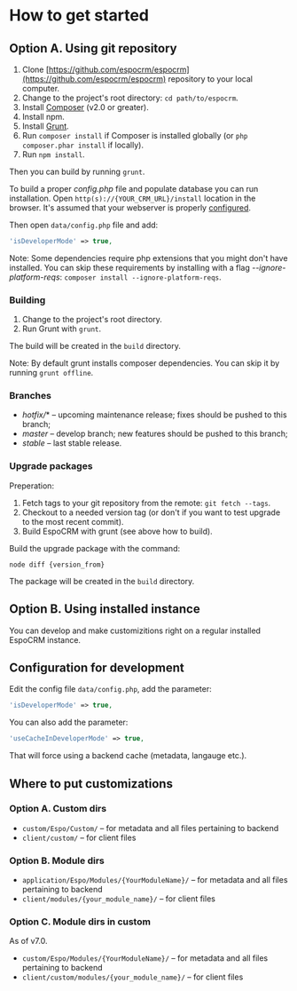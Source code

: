 # How to get started

## Option A. Using git repository

1. Clone [https://github.com/espocrm/espocrm](https://github.com/espocrm/espocrm) repository to your local computer.
2. Change to the project's root directory: `cd path/to/espocrm`.
3. Install [Composer](https://getcomposer.org/doc/00-intro.md) (v2.0 or greater).
4. Install npm.
5. Install [Grunt](https://gruntjs.com/installing-grunt).
6. Run `composer install` if Composer is installed globally (or `php composer.phar install` if locally).
7. Run `npm install`.

Then you can build by running `grunt`.

To build a proper *config.php* file and populate database you can run installation. Open `http(s)://{YOUR_CRM_URL}/install` location in the browser. It's assumed that your webserver is properly [configured](../administration/server-configuration.md).

Then open `data/config.php` file and add:

```php
'isDeveloperMode' => true,
```

Note: Some dependencies require php extensions that you might don't have installed. You can skip these requirements by installing with a flag *--ignore-platform-reqs*: `composer install --ignore-platform-reqs`.

### Building

1. Change to the project's root directory.
2. Run Grunt with `grunt`.

The build will be created in the `build` directory.

Note: By default grunt installs composer dependencies. You can skip it by running `grunt offline`.

### Branches

* *hotfix/** – upcoming maintenance release; fixes should be pushed to this branch;
* *master* – develop branch; new features should be pushed to this branch;
* *stable* – last stable release.

### Upgrade packages

Preperation:

1. Fetch tags to your git repository from the remote: `git fetch --tags`.
2. Checkout to a needed version tag (or don't if you want to test upgrade to the most recent commit).
3. Build EspoCRM with grunt (see above how to build).

Build the upgrade package with the command:

```
node diff {version_from}
```

The package will be created in the `build` directory.

## Option B. Using installed instance

You can develop and make customizitions right on a regular installed EspoCRM instance.

## Configuration for development

Edit the config file `data/config.php`, add the parameter:

```php
'isDeveloperMode' => true,
```

You can also add the parameter:

```php
'useCacheInDeveloperMode' => true,
```
That will force using a backend cache (metadata, langauge etc.).

## Where to put customizations

### Option A. Custom dirs

* `custom/Espo/Custom/` – for metadata and all files pertaining to backend
* `client/custom/` – for client files

### Option B. Module dirs

* `application/Espo/Modules/{YourModuleName}/` – for metadata and all files pertaining to backend
* `client/modules/{your_module_name}/` – for client files

### Option C. Module dirs in custom

As of v7.0.

* `custom/Espo/Modules/{YourModuleName}/` – for metadata and all files pertaining to backend
* `client/custom/modules/{your_module_name}/` – for client files

